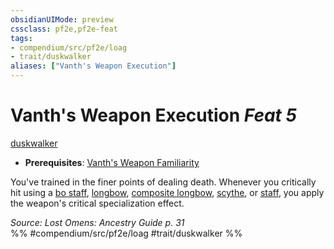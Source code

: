 ```yaml
---
obsidianUIMode: preview
cssclass: pf2e,pf2e-feat
tags:
- compendium/src/pf2e/loag
- trait/duskwalker
aliases: ["Vanth's Weapon Execution"]
---
```

# Vanth's Weapon Execution  *Feat 5*  
[duskwalker](../../rules/traits/duskwalker-apg.md)  

- **Prerequisites**: [Vanth's Weapon Familiarity](vanths-weapon-familiarity-loag.md)

You've trained in the finer points of dealing death. Whenever you critically hit using a [bo staff](../equipment/items/bo-staff.md), [longbow](../equipment/items/longbow.md), [composite longbow](../equipment/items/composite-longbow.md), [scythe](../equipment/items/scythe.md), or [staff](../equipment/items/staff.md), you apply the weapon's critical specialization effect.

*Source: Lost Omens: Ancestry Guide p. 31*  
%% #compendium/src/pf2e/loag #trait/duskwalker %%